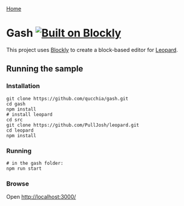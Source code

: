 [Home](../README.md)

# Gash [![Built on Blockly](https://tinyurl.com/built-on-blockly)](https://github.com/google/blockly)

This project uses [Blockly](https://github.com/google/blockly) to create a block-based editor for [Leopard](https://github.com/PullJosh/leopard).

## Running the sample

### Installation

```
git clone https://github.com/qucchia/gash.git
cd gash
npm install
# install leopard
cd src
git clone https://github.com/PullJosh/leopard.git
cd leopard
npm install
```

### Running

```
# in the gash folder:
npm run start
```

### Browse

Open [http://localhost:3000/](http://localhost:3000/)
